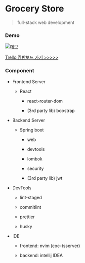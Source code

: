 # Grocery Store

> full-stack web development

### Demo

[![데모](http://img.youtube.com/vi/b--7psWkZtA/0.jpg)](https://youtu.be/b--7psWkZtA?t=0s)

[Trello 칸반보드 가기 >>>>>](https://trello.com/b/xh6JGvBB/grocery-store)

### Component

- Frontend Server

  - React

    - react-router-dom

    - (3rd party lib) boostrap

* Backend Server

  - Spring boot

    - web

    - devtools

    - lombok

    - security

    - (3rd party lib) jwt

- DevTools

  - lint-staged

  - commitlint

  - prettier

  - husky

- IDE

  - frontend: nvim (coc-tsserver)

  - backend: intellij IDEA
